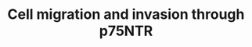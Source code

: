 ---
annotations: []
authors:
- Fehrhart
- DeSl
- Khanspers
description: 'p75NTR or NGFR (HGNC symbol) is an important factor regulating neuronal
  crest development and plays an important role in invasion and migration of neuronal
  cells during embryonic development. '
last-edited: 2019-10-18
organisms:
- Homo sapiens
redirect_from:
- /index.php/Pathway:WP4561
- /instance/WP4561
- /instance/WP4561_rr107544
revision: r107544
schema-jsonld:
- '@context': https://schema.org/
  '@id': https://wikipathways.github.io/pathways/WP4561.html
  '@type': Dataset
  creator:
    '@type': Organization
    name: WikiPathways
  description: 'p75NTR or NGFR (HGNC symbol) is an important factor regulating neuronal
    crest development and plays an important role in invasion and migration of neuronal
    cells during embryonic development. '
  keywords:
  - ADAMTS13
  - AKT1
  - AKT2
  - AKT3
  - ARF1
  - BDNF
  - CDH11
  - EFNA1
  - EFNA2
  - EFNA3
  - EFNA4
  - EFNA5
  - EFNB1
  - EFNB2
  - EFNB3
  - JUN
  - KIDINS220
  - MMP2
  - MMP8
  - MMP9
  - NGFR
  - NTRK2
  - PAK1
  - PARD3
  - RAC1
  - RHOA
  - STAT3
  - TIAM1
  - TRIO
  - TWIST1
  license: CC0
  name: Cell migration and invasion through p75NTR
seo: CreativeWork
title: Cell migration and invasion through p75NTR
wpid: WP4561
---
